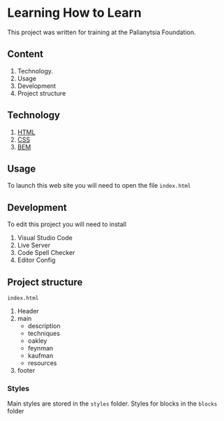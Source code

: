 # Learning How to Learn
This project was written for training at the Palianytsia Foundation.
## Content
1. Technology.
2. Usage
3. Development
4. Project structure
## Technology
1. [HTML]("https://uk.wikipedia.org/wiki/HTML")
2. [CSS]("https://developer.mozilla.org/en-US/docs/Web/CSS")
3. [BEM]("https://en.bem.info/methodology/")
## Usage
To launch this web site you will need to open the file ```index.html```
## Development
To edit this project you will need to install
1. Visual Studio Code
2. Live Server
3. Code Spell Checker
4. Editor Config
## Project structure
```index.html```
1. Header
2. main
   * description
   * techniques
   * oakley
   * feynman
   * kaufman
   * resources
3. footer
### Styles
Main styles are stored in the ```styles``` folder.
Styles for blocks in the ```blocks``` folder

